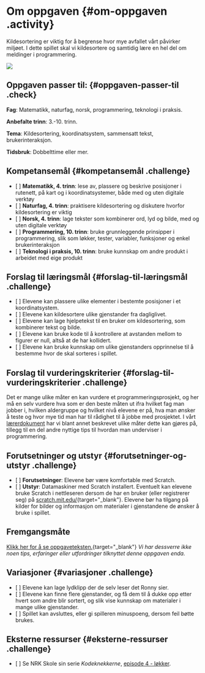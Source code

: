 # Om oppgaven {#om-oppgaven .activity}

Kildesortering er viktig for å begrense hvor mye avfallet vårt påvirker
miljøet. I dette spillet skal vi kildesortere og samtidig lære en hel
del om meldinger i programmering.

![](reddverden.png)

## Oppgaven passer til: {#oppgaven-passer-til .check}

**Fag**: Matematikk, naturfag, norsk, programmering, teknologi i
praksis.

**Anbefalte trinn**: 3.-10. trinn.

**Tema**: Kildesortering, koordinatsystem, sammensatt tekst,
brukerinteraksjon.

**Tidsbruk**: Dobbelttime eller mer.

## Kompetansemål {#kompetansemål .challenge}

-   \[ \] **Matematikk, 4. trinn**: lese av, plassere og beskrive
    posisjoner i rutenett, på kart og i koordinatsystemer, både med og
    uten digitale verktøy
-   \[ \] **Naturfag, 4. trinn**: praktisere kildesortering og diskutere
    hvorfor kildesortering er viktig
-   \[ \] **Norsk, 4. trinn**: lage tekster som kombinerer ord, lyd og
    bilde, med og uten digitale verktøy
-   \[ \] **Programmering, 10. trinn**: bruke grunnleggende prinsipper i
    programmering, slik som løkker, tester, variabler, funksjoner og
    enkel brukerinteraksjon
-   \[ \] **Teknologi i praksis, 10. trinn**: bruke kunnskap om andre
    produkt i arbeidet med eige produkt

## Forslag til læringsmål {#forslag-til-læringsmål .challenge}

-   \[ \] Elevene kan plassere ulike elementer i bestemte posisjoner i
    et koordinatsystem.
-   \[ \] Elevene kan kildesortere ulike gjenstander fra dagliglivet.
-   \[ \] Elevene kan lage hjelpetekst til en bruker om kildesortering,
    som kombinerer tekst og bilde.
-   \[ \] Elevene kan bruke kode til å kontrollere at avstanden mellom
    to figurer er null, altså at de har kollidert.
-   \[ \] Elevene kan bruke kunnskap om ulike gjenstanders opprinnelse
    til å bestemme hvor de skal sorteres i spillet.

## Forslag til vurderingskriterier {#forslag-til-vurderingskriterier .challenge}

Det er mange ulike måter en kan vurdere et programmeringsprosjekt, og
her må en selv vurdere hva som er den beste måten ut ifra hvilket fag
man jobber i, hvilken aldergruppe og hvilket nivå elevene er på, hva man
ønsker å teste og hvor mye tid man har til rådighet til å jobbe med
prosjektet. I vårt
[lærerdokument](../../pages/hvordan_bruke_lærerveiledning.html) har vi
blant annet beskrevet ulike måter dette kan gjøres på, tillegg til en
del andre nyttige tips til hvordan man underviser i programmering.

## Forutsetninger og utstyr {#forutsetninger-og-utstyr .challenge}

-   \[ \] **Forutsetninger**: Elevene bør være komfortable med Scratch.
-   \[ \] **Utstyr**: Datamaskiner med Scratch installert. Eventuelt kan
    elevene bruke Scratch i nettleseren dersom de har en bruker (eller
    registrerer seg) på
    [scratch.mit.edu/](http://scratch.mit.edu/){target="_blank"}.
    Elevene bør ha tilgang på kilder for bilder og informasjon om
    materialer i gjenstandene de ønsker å bruke i spillet.

## Fremgangsmåte

[Klikk her for å se
oppgaveteksten.](../reddverden/reddverden.html){target="_blank"} *Vi har
dessverre ikke noen tips, erfaringer eller utfordringer tilknyttet denne
oppgaven enda.*

## Variasjoner {#variasjoner .challenge}

-   \[ \] Elevene kan lage lydklipp der de selv leser det Ronny sier.
-   \[ \] Elevene kan finne flere gjenstander, og få dem til å dukke opp
    etter hvert som andre blir sortert, og slik vise kunnskap om
    materialer i mange ulike gjenstander.
-   \[ \] Spillet kan avsluttes, eller gi spilleren minuspoeng, dersom
    feil bøtte brukes.

## Eksterne ressurser {#eksterne-ressurser .challenge}

-   \[ \] Se NRK Skole sin serie *Kodeknekkerne*, [episode 4 -
    løkker](https://www.nrk.no/skole/xl/kodeknekkerne-1.13033753#Episode%204).


